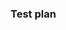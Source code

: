 <!-- Please make sure to provide a meaningful title for your PR. Do not keep the default title. -->
<!-- Use the following GitHub keyword if your PR completely resolves an issue: "Fixes #123" -->
<!-- Use the following Waffle keyword if your PR is related to an issue: "Connects to #123" -->

### Test plan
<!-- Describe how you tested this PR, and how you will test the feature after it is merged. -->

<!-- Add notes to highlight the feature when it's released/demoed. Uncomment the headings below:
### Release notes -->

<!-- Describe any special instructions to the operator who will deploy your code to staging and production. Uncomment below:
### Deployment instructions & migrations -->
